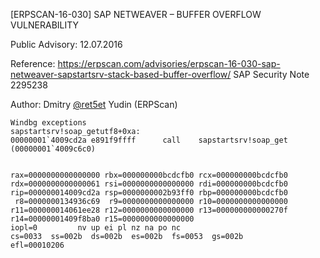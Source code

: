 [ERPSCAN-16-030] SAP NETWEAVER – BUFFER OVERFLOW VULNERABILITY

Public Advisory: 12.07.2016

Reference: https://erpscan.com/advisories/erpscan-16-030-sap-netweaver-sapstartsrv-stack-based-buffer-overflow/
		   SAP Security Note 2295238 
		   
Author:	Dmitry [@ret5et](https://twitter.com/ret5et) Yudin (ERPScan)



```
Windbg exceptions
sapstartsrv!soap_getutf8+0xa:
00000001`4009cd2a e891f9ffff      call    sapstartsrv!soap_get (00000001`4009c6c0)
 
 
rax=0000000000000000 rbx=000000000bcdcfb0 rcx=000000000bcdcfb0
rdx=0000000000000061 rsi=0000000000000000 rdi=000000000bcdcfb0
rip=000000014009cd2a rsp=0000000002b93ff0 rbp=000000000bcdcfb0
 r8=0000000134936c69  r9=0000000000000000 r10=0000000000000000
r11=000000014061ee28 r12=0000000000000000 r13=000000000000270f
r14=00000001409f8ba0 r15=0000000000000000
iopl=0         nv up ei pl nz na po nc
cs=0033  ss=002b  ds=002b  es=002b  fs=0053  gs=002b             efl=00010206
```
